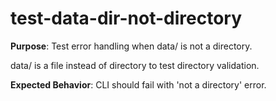 # test-data-dir-not-directory

**Purpose**: Test error handling when data/ is not a directory.

data/ is a file instead of directory to test directory validation.

**Expected Behavior**: CLI should fail with 'not a directory' error.
